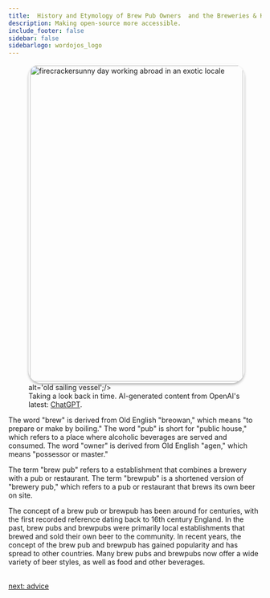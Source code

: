 ```yaml
---
title:  History and Etymology of Brew Pub Owners  and the Breweries & Hospitality  Industry
description: Making open-source more accessible.
include_footer: false
sidebar: false
sidebarlogo: wordojos_logo
---
```

<figure>
    <img src='/uploads/history.jpg' style="width: 100%;height: 630px;padding: 3px; box-shadow: 0 3px 5px rgba(0,0,0,.3);border-radius: 25px;overflow: hidden;border: none;" align="middle"; alt='firecrackersunny day working abroad in an exotic locale';/> alt='old sailing vessel';/>
    <figcaption>Taking a look back in time.  AI-generated content from OpenAI's latest: <a href="https://openai.com/blog/chatgpt/" >ChatGPT</a>.</figcaption>
</figure>
<p>
The word "brew" is derived from Old English "breowan," which means "to prepare or make by boiling." The word "pub" is short for "public house," which refers to a place where alcoholic beverages are served and consumed. The word "owner" is derived from Old English "agen," which means "possessor or master."

The term "brew pub" refers to a establishment that combines a brewery with a pub or restaurant. The term "brewpub" is a shortened version of "brewery pub," which refers to a pub or restaurant that brews its own beer on site.

The concept of a brew pub or brewpub has been around for centuries, with the first recorded reference dating back to 16th century England. In the past, brew pubs and brewpubs were primarily local establishments that brewed and sold their own beer to the community. In recent years, the concept of the brew pub and brewpub has gained popularity and has spread to other countries. Many brew pubs and brewpubs now offer a wide variety of beer styles, as well as food and other beverages.

<br>
<a href="https://workdojos.com/brewpub/advice">next: advice</a>
<br>
</p>